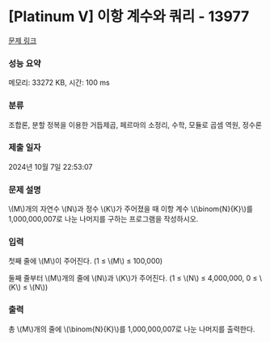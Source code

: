 # [Platinum V] 이항 계수와 쿼리 - 13977 

[문제 링크](https://www.acmicpc.net/problem/13977) 

### 성능 요약

메모리: 33272 KB, 시간: 100 ms

### 분류

조합론, 분할 정복을 이용한 거듭제곱, 페르마의 소정리, 수학, 모듈로 곱셈 역원, 정수론

### 제출 일자

2024년 10월 7일 22:53:07

### 문제 설명

<p>\(M\)개의 자연수 \(N\)과 정수 \(K\)가 주어졌을 때 이항 계수 \(\binom{N}{K}\)를 1,000,000,007로 나눈 나머지를 구하는 프로그램을 작성하시오.</p>

### 입력 

 <p>첫째 줄에 \(M\)이 주어진다. (1 ≤ \(M\) ≤ 100,000)</p>

<p>둘째 줄부터 \(M\)개의 줄에 \(N\)과 \(K\)가 주어진다. (1 ≤ \(N\) ≤ 4,000,000, 0 ≤ \(K\) ≤ \(N\))</p>

### 출력 

 <p>총 \(M\)개의 줄에 \(\binom{N}{K}\)를 1,000,000,007로 나눈 나머지를 출력한다.</p>

